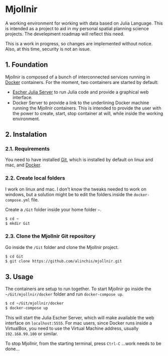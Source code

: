 # Mjollnir

A working environment for working with data based on Julia Language. This is intended as a project to aid in my personal spatial planning science projects. The develepment roadmap will reflect this need.

This is a work in progress, so changes are implemented without notice. Also, at this time, security is not an issue.

## 1. Foundation

Mjollnir is composed of a bunch of interconnected services running in [Docker](https://www.docker.com/) containers. For the moment, two containers are started by default:

- [Escher Julia Server](https://github.com/shashi/Escher.jl) to run Julia code and provide a graphical web interface.
- Docker Server to provide a link to the underlining Docker machine running the Mjollnir containers. This is intended to provide the user with the power to create, start, stop container at will, while inside the working environment.

## 2. Instalation

### 2.1. Requirements

You need to have installed [Git](https://git-scm.com/), which is installed by default on linux and mac, and [Docker](https://www.docker.com/).

### 2.2. Create local folders

I work on linux and mac. I don't know the tweaks needed to work on windows, but a solution might be to edit the folders inside the `docker-compose.yml` file.

Create a `/Git` folder inside your home folder `~`.

```sh
$ cd ~
$ mkdir Git
```

### 2.3. Clone the Mjollnir Git repository

Go inside the `/Git` folder and clone the Mjollnir project.

```sh
$ cd Git
$ git clone https://github.com/alinchis/mjollnir.git
```

## 3. Usage

The containers are setup to run together. To start Mjollnir go inside the `~/Git/mjollnir/docker` folder and run `docker-compose up`.

```sh
$ cd ~/Git/mjollnir/docker
$ docker-compose up
```

This will start the Julia Escher Server, which will make available the web interface on `localhost:5555`. For mac users, since Docker runs inside a VirtualBox, you need to use the Virtual Machine address, usually `192.168.99.100` or similar.

To stop Mjollnir, from the starting terminal, press `Ctrl-C` ...work needs to be done...

